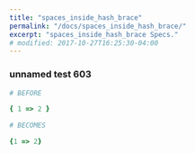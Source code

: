 ```yaml
---
title: "spaces_inside_hash_brace"
permalink: "/docs/spaces_inside_hash_brace/"
excerpt: "spaces_inside_hash_brace Specs."
# modified: 2017-10-27T16:25:30-04:00
---
```

### unnamed test 603
```ruby
# BEFORE

{ 1 => 2 }

```
```ruby
# BECOMES

{1 => 2}

```
